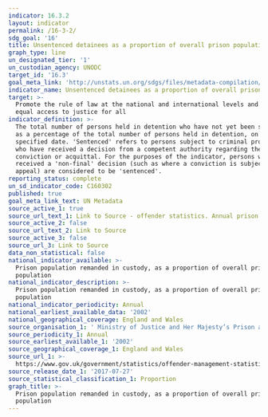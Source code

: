 ```yaml
---
indicator: 16.3.2
layout: indicator
permalink: /16-3-2/
sdg_goal: '16'
title: Unsentenced detainees as a proportion of overall prison population
graph_type: line
un_designated_tier: '1'
un_custodian_agency: UNODC
target_id: '16.3'
goal_meta_link: 'http://unstats.un.org/sdgs/files/metadata-compilation/Metadata-Goal-16.pdf'
indicator_name: Unsentenced detainees as a proportion of overall prison population
target: >-
  Promote the rule of law at the national and international levels and ensure
  equal access to justice for all
indicator_definition: >-
  The total number of persons held in detention who have not yet been sentenced,
  as a percentage of the total number of persons held in detention, on a
  specified date. 'Sentenced' refers to persons subject to criminal proceedings
  who have received a decision from a competent authority regarding their
  conviction or acquittal. For the purposes of the indicator, persons who have
  received a 'non-final' decision (such as where a conviction is subject to
  appeal) are considered to be 'sentenced'.
reporting_status: complete
un_sd_indicator_code: C160302
published: true
goal_meta_link_text: UN Metadata
source_active_1: true
source_url_text_1: Link to Source - offender statistics. Annual prison population excel
source_active_2: false
source_url_text_2: Link to Source
source_active_3: false
source_url_3: Link to Source
data_non_statistical: false
national_indicator_available: >-
  Prison population remanded in custody, as a proportion of overall prison
  population
national_indicator_description: >-
  Prison population remanded in custody, as a proportion of overall prison
  population
national_indicator_periodicity: Annual
national_earliest_available_data: '2002'
national_geographical_coverage: England and Wales
source_organisation_1: ' Ministry of Justice and Her Majesty’s Prison and Probation '
source_periodicity_1: Annual
source_earliest_available_1: '2002'
source_geographical_coverage_1: England and Wales
source_url_1: >-
  https://www.gov.uk/government/statistics/offender-management-statistics-quarterly-january-to-march-2017
source_release_date_1: '2017-07-27'
source_statistical_classification_1: Proportion
graph_title: >-
  Prison population remanded in custody, as a proportion of overall prison
  population
---
```


